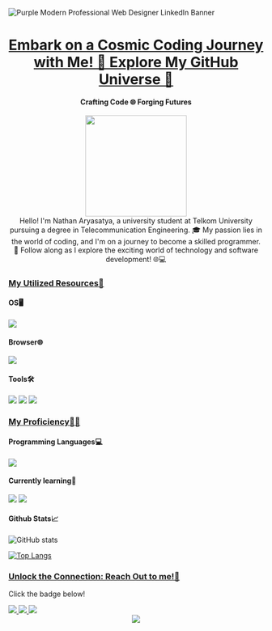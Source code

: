 ![Purple Modern Professional Web Designer LinkedIn Banner](https://github.com/Noctchilll/nathan/assets/146350623/a3c2142a-281c-494f-b22b-c3587e12e198)

# <div align="center"> [Embark on a Cosmic Coding Journey with Me! 🚀 Explore My GitHub Universe 🌌](https://github.com/Noctchilll/nathan)
<div align="center"> 
  <strong>Crafting Code 🌐 Forging Futures</strong> <br/><br/>

<img src="https://github.com/Noctchilll/nathan/assets/146350623/f466481c-53bd-4e96-9f35-32552772c2a6" width="200" />
</div>

<div align="center">
<img src="https://komarev.com/ghpvc/?username=Noctchilll&style=flat-square&color=green" alt=""/>
</div>

<div align="center">
Hello! I'm Nathan Aryasatya, a university student at Telkom University pursuing a degree in Telecommunication Engineering. 🎓 My passion lies in the world of coding, and I'm on a journey to become a skilled programmer. 🚀 Follow along as I explore the exciting world of technology and software development! 🌐💻
</div>

### [My Utilized Resources🧰](https://github.com/Noctchilll/nathan)
#### OS🖥️
<div id="badges" align="left">
    <img src="https://img.shields.io/badge/Windows-0078D4.svg?style=for-the-badge&logo=Windows&logoColor=white"/>
  </a>

#### Browser🌐
<div id="badges" align="left">
    <img src="https://img.shields.io/badge/Opera%20GX-EE2950.svg?style=for-the-badge&logo=Opera-GX&logoColor=white"/>
  </a>

#### Tools🛠️
<div id="badges" align="left">
    <img src="https://img.shields.io/badge/Adobe%20Photoshop-31A8FF.svg?style=for-the-badge&logo=Adobe-Photoshop&logoColor=white"/>
  </a>
    <img src="https://img.shields.io/badge/Canva-00C4CC.svg?style=for-the-badge&logo=Canva&logoColor=white"/>
  </a>
    <img src="https://img.shields.io/badge/Visual%20Studio%20Code-007ACC.svg?style=for-the-badge&logo=Visual-Studio-Code&logoColor=white"/>
  </a>

### [My Proficiency👨‍💻](https://github.com/Noctchilll/nathan)
#### Programming Languages💻
<div id="badges" align="left">
    <img src="https://img.shields.io/badge/C-A8B9CC.svg?style=for-the-badge&logo=C&logoColor=black"/>
  </a>

#### Currently learning📖
<div id="badges" align="left">
    <img src="https://img.shields.io/badge/Cisco-1BA0D7.svg?style=for-the-badge&logo=Cisco&logoColor=white"/>
  </a>
    <img src="https://img.shields.io/badge/Python-3776AB.svg?style=for-the-badge&logo=Python&logoColor=white"/>
  </a>

#### Github Stats📈
![GitHub stats](https://github-readme-stats.vercel.app/api?username=Noctchilll&show_icons=true&theme=transparent)

[![Top Langs](https://github-readme-stats.vercel.app/api/top-langs/?username=Noctchilll)](https://github.com/noctchilll/github-readme-stats)

### [Unlock the Connection: Reach Out to me!🤝](https://github.com/Noctchilll/nathan)
Click the badge below!
<div id="badges" align="left">
  <a href="https://line.me/ti/p/e2ZV8N6NGK">
    <img src="https://img.shields.io/badge/Line-00C300?style=for-the-badge&logo=line&logoColor=white"/>
  </a>
  <a href="https://wa.me/6287824692740">
    <img src="https://img.shields.io/badge/WhatsApp-25D366?style=for-the-badge&logo=whatsapp&logoColor=white"/>
  </a>
  <a href="https://instagram.com/nathanandhikaa?igshid=OGQ5ZDc2ODk2ZA==">
    <img src="https://img.shields.io/badge/Instagram-%23E4405F.svg?style=for-the-badge&logo=Instagram&logoColor=white"/>
  </a>
  
  <div align="center">
  <img src="https://github.com/Noctchilll/nathan/assets/146350623/6c87efa1-0ae4-46d8-9c8e-d7521686600f" />

</div>
